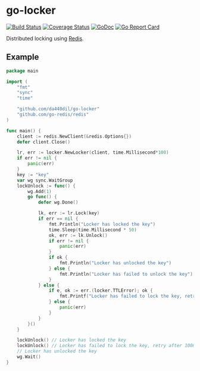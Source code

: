 # go-locker

[![Build Status](https://travis-ci.com/da440dil/go-locker.svg?branch=master)](https://travis-ci.com/da440dil/go-locker)
[![Coverage Status](https://coveralls.io/repos/github/da440dil/go-locker/badge.svg?branch=master)](https://coveralls.io/github/da440dil/go-locker?branch=master)
[![GoDoc](https://godoc.org/github.com/da440dil/go-locker?status.svg)](https://godoc.org/github.com/da440dil/go-locker)
[![Go Report Card](https://goreportcard.com/badge/github.com/da440dil/go-locker)](https://goreportcard.com/report/github.com/da440dil/go-locker)


Distributed locking using [Redis](https://redis.io/).

## Example

```go
package main

import (
	"fmt"
	"sync"
	"time"

	"github.com/da440dil/go-locker"
	"github.com/go-redis/redis"
)

func main() {
	client := redis.NewClient(&redis.Options{})
	defer client.Close()

	lr, err := locker.NewLocker(client, time.Millisecond*100)
	if err != nil {
		panic(err)
	}
	key := "key"
	var wg sync.WaitGroup
	lockUnlock := func() {
		wg.Add(1)
		go func() {
			defer wg.Done()

			lk, err := lr.Lock(key)
			if err == nil {
				fmt.Println("Locker has locked the key")
				time.Sleep(time.Millisecond * 50)
				ok, err := lk.Unlock()
				if err != nil {
					panic(err)
				}
				if ok {
					fmt.Println("Locker has unlocked the key")
				} else {
					fmt.Println("Locker has failed to unlock the key")
				}
			} else {
				if e, ok := err.(locker.TTLError); ok {
					fmt.Printf("Locker has failed to lock the key, retry after %v\n", e.TTL())
				} else {
					panic(err)
				}
			}
		}()
	}

	lockUnlock() // Locker has locked the key
	lockUnlock() // Locker has failed to lock the key, retry after 100ms
	// Locker has unlocked the key
	wg.Wait()
}
```
